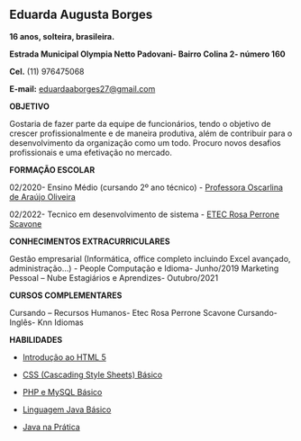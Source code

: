 ## Eduarda Augusta Borges ##
**16 anos, solteira, brasileira.**

**Estrada Municipal Olympia Netto Padovani- Bairro Colina 2- número 160**

**Cel.** (11) 976475068

**E-mail:** eduardaaborges27@gmail.com


**OBJETIVO**

Gostaria de fazer parte da equipe de funcionários, tendo o objetivo de crescer profissionalmente e de maneira produtiva, além de contribuir para o desenvolvimento da organização como um todo. Procuro novos desafios profissionais e uma efetivação no mercado.


**FORMAÇÃO ESCOLAR**

02/2020- Ensino Médio (cursando 2º ano técnico) - [Professora Oscarlina de Araújo Oliveira](http://www.educacao.sp.gov.br/cgrh/escolas/oscarlina-de-araujo-oliveira-professora/)

02/2022- Tecnico em desenvolvimento de sistema - [ETEC Rosa Perrone Scavone](http://rosaperrone.com.br/)

**CONHECIMENTOS EXTRACURRICULARES**

Gestão empresarial (Informática, office completo incluindo Excel avançado, administração...) - People Computação e Idioma- Junho/2019
Marketing Pessoal – Nube Estagiários e Aprendizes- Outubro/2021

**CURSOS COMPLEMENTARES**

Cursando – Recursos Humanos- Etec Rosa Perrone Scavone
Cursando- Inglês- Knn Idiomas

**HABILIDADES**

+ [Introdução ao HTML 5](https://www.primecursos.com.br/programacao/)

+ [CSS (Cascading Style Sheets) Básico](https://www.primecursos.com.br/programacao/)

+ [PHP e MySQL Básico](https://www.primecursos.com.br/programacao/)

+ [Linguagem Java Básico](https://www.primecursos.com.br/programacao/)

+ [Java na Prática](https://www.primecursos.com.br/programacao/)






















































